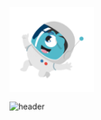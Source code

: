 
    
<img src="/astronauto.gif" margin-right="-75%" width="150" height="150"/>

![header](https://capsule-render.vercel.app/api?type=wave&color=gradient&width=800&height=300&section=footer&text=Tasca4%20JUnits&fontSize=90)


